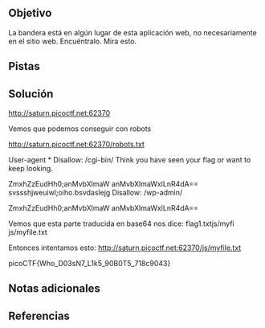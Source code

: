 ## Objetivo

La bandera está en algún lugar de esta aplicación web, no necesariamente en el sitio web. Encuéntralo. Mira esto.
## Pistas
## Solución

http://saturn.picoctf.net:62370

Vemos que podemos conseguir con robots

http://saturn.picoctf.net:62370/robots.txt


User-agent *
Disallow: /cgi-bin/
Think you have seen your flag or want to keep looking.

ZmxhZzEudHh0;anMvbXlmaW
anMvbXlmaWxlLnR4dA==
svssshjweuiwl;oiho.bsvdaslejg
Disallow: /wp-admin/


ZmxhZzEudHh0;anMvbXlmaW
anMvbXlmaWxlLnR4dA==

Vemos que esta parte traducida en base64 nos dice:
flag1.txtjs/myfi
js/myfile.txt

Entonces intentamos esto:
http://saturn.picoctf.net:62370/js/myfile.txt

picoCTF{Who_D03sN7_L1k5_90B0T5_718c9043}
## Notas adicionales
## Referencias